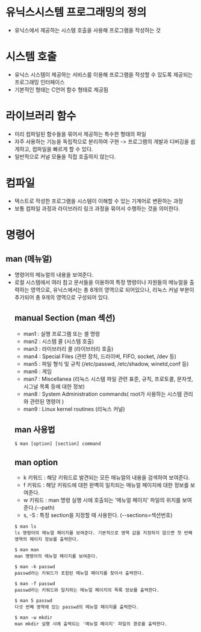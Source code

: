 # 유닉스시스템 프로그래밍의 정의
- 유닉스에서 제공하는 시스템 호출을 사용해 프로그램을 작성하는 것
# 시스템 호출
- 유닉스 시스템이 제공하는 서비스를 이용해 프로그램을 작성할 수 있도록 제공되는 프로그래밍 인터페이스
- 기본적인 형태는 C언어 함수 형태로 제공됨
# 라이브러리 함수
- 미리 컴파일된 함수들을 묶어서 제공하는 특수한 형태의 파일
- 자주 사용하는 기능을 독립적으로 분리하여 구현 -> 프로그램의 개발과 디버깅을 쉽게하고, 컴파일을 빠르게 할 수 있다.
- 일반적으로 커널 모듈을 직접 호출하지 않는다.
# 컴파일
- 텍스트로 작성한 프로그램을 시스템이 이해할 수 있는 기계어로 변환하는 과정
- 보통 컴파일 과정과 라이브러리 링크 과정을 묶어서 수행하는 것을 의미한다.


# 명령어
## man (메뉴얼)
- 명령어의 메뉴얼의 내용을 보여준다.
- 로컬 시스템에서 여러 참고 문서들을 이용하여 특정 명령이나 자원들의 메뉴얼을 출력하는 영역으로, 
유닉스에서는 총 8개의 영역으로 되어있으나, 리눅스 커널 부분이 추가되어 총 9개의 영역으로 구성되어 있다.
    ## manual Section (man 섹션)
    - man1 : 실행 프로그램 또는 셸 명령
    - man2 : 시스템 콜 (시스템 호출)
    - man3 : 라이브러리 콜 (라이브러리 호출)
    - man4 : Special Files (관련 장치, 드라이버, FIFO, socket, /dev 등)
    - man5 : 파일 형식 및 규칙 (/etc/passwd, /etc/shadow, winetd,conf 등)
    - man6 : 게임
    - man7 : Miscellanea (리눅스 시스템 파일 관련 표준, 규칙, 프로토콜, 문자셋, 시그널 목록 등에 대한 정보)
    - man8 : System Administration commands( root가 사용하는 시스템 관리와 관련된 명령어 )
    - man9 : Linux kernel routines (리눅스 커널)
    ## man 사용법
    ~~~
    $ man [option] [section] command
    ~~~
    ## man option
    - k 키워드 : 해당 키워드로 발견되는 모든 매뉴얼의 내용을 검색하여 보여준다.
    - f 키워드 : 해당 키워드에 대한 완벽히 일치되는 매뉴얼 페이지에 대한 정보를 보여준다.
    - w 키워드 : man 명령 실행 시에 호출되는 '메뉴얼 페이지' 파일의 위치를 보여준다.(--path)
    - s, -S : 특정 section을 지정할 때 사용한다. (--sections=섹션번호)
    ~~~
    $ man ls
    ls 명령어의 메뉴얼 페이지를 보여준다. 기본적으로 영역 값을 지정하지 않으면 첫 번째 영역의 페이지 정보를 출력한다.

    $ man man 
    man 명령어의 매뉴얼 페이지를 보여준다. 

    $ man -k passwd
    passwd라는 키워드가 포함된 메뉴얼 페이지를 찾아서 출력한다. 

    $ man -f passwd 
    passwd라는 키워드와 일치하는 메뉴얼 페이지의 목록 정보를 출력한다. 

    $ man 5 passwd
    다섯 번째 영역에 있는 passwd의 메뉴얼 페이지를 출력한다.

    $ man -w mkdir
    man mkdir 실행 시에 출력되는 '메뉴얼 페이지' 파일의 경로를 출력한다.

    ~~~
